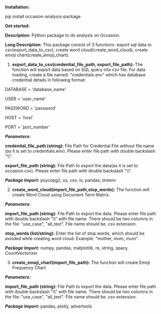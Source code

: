 **Installation:**

pip install occasion-analysis-package


**Get started:**

**Description:** Python package to do analysis on Occasion.

**Long Description:** This package consist of 3 functions: export sql data to csv(export_data_to_csv), create word cloud(create_word_cloud), create emoji chart(create_emoji_chart).

1. **export_data_to_csv(credential_file_path, export_file_path):**
The function will export data based on SQL query into csv file.
For data loading, create a file named: "credentials.env" which has database credential details in following format:

DATABASE = 'database_name'

USER = 'user_name'

PASSWORD = 'password'

HOST = 'host'

PORT = 'port_number'


***Parameters:***

**credential_file_path (string):** File Path for Credential File without file name (as it is set to credentials.env). Please enter file path with double backslash "\\\\".

**export_file_path (string):** File Path to export the data(as it is set to occasion.csv). Please enter file path with double backslash "\\\\".

***Package Import:*** psycopg2, os, csv, io, pandas, dotenv


2. **create_word_cloud(import_file_path,stop_words):**
The function will create Word Cloud using Document Term Matrix.

***Parameters:***

**import_file_path (string):** File Path to export the data. Please enter file path with double backslash "\\\\" with file name. There should be two columns in the file: "use_case", "all_text". File name should be .csv extension.

**stop_words (list/string):** Enter the list of stop words, which should be avoided while creating word cloud. Example: "mother, mom, mum".

***Package Import:*** numpy, pandas, matplotlib, re, string, spacy, CountVectorizer


3. **create_emoji_chart(import_file_path):**
The function will create Emoji Frequency Chart.

***Parameters:***

**import_file_path (string):** File Path to export the data. Please enter file path with double backslash "\\\\" with file name. There should be two columns in the file: "use_case", "all_text". File name should be .csv extension.

***Package Import:*** pandas, plotly, advertools